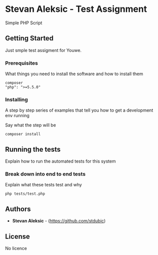 # Stevan Aleksic - Test Assignment

Simple PHP Script

## Getting Started

Just smple test assigment for Youwe.

### Prerequisites

What things you need to install the software and how to install them

```
composer
"php": ">=5.5.0"
```

### Installing

A step by step series of examples that tell you how to get a development env running

Say what the step will be

```
composer install
```


## Running the tests

Explain how to run the automated tests for this system

### Break down into end to end tests

Explain what these tests test and why

```
php tests/test.php
```

## Authors

* **Stevan Aleksic** - (https://github.com/stdubic)


## License

No licence

